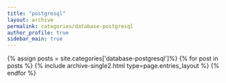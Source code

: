 ```yaml
---
title: "postgresql"
layout: archive
permalink: categories/database-postgresql
author_profile: true
sidebar_main: true
---
```


{% assign posts = site.categories['database-postgresql']%}
{% for post in posts %} {% include archive-single2.html type=page.entries_layout %} {% endfor %}
